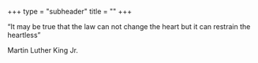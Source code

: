 +++
type = "subheader"
title = ""
+++

“It may be true that the law can not change the heart but it can restrain the heartless”

Martin Luther King Jr.
